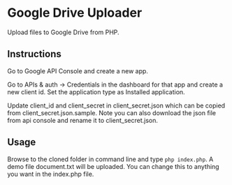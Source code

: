 Google Drive Uploader
=====================

Upload files to Google Drive from PHP.

Instructions
------------

Go to Google API Console and create a new app.

Go to APIs & auth -> Credentials in the dashboard for that app and create a new client id. Set the application type as Installed application.

Update client_id and client_secret in client_secret.json which can be copied from client_secret.json.sample. Note you can also download the json file from api console and rename it to client_secret.json.

Usage
-----

Browse to the cloned folder in command line and type `php index.php`. A demo file document.txt will be uploaded. You can change this to anything you want in the index.php file.